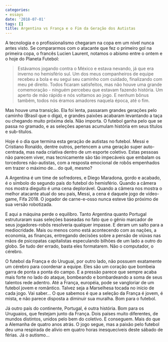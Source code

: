 ```yaml
---
categories:
- essays
date: '2018-07-01'
tags: []
title: Argentina vs França e o Fim da Geração dos Autistas
---
```


A tecnologia e o profissionalismo chegaram na copa em um nível nunca antes visto. Se compararmos com o atacante que fez o primeiro gol na primeira copa, o francês Lucien Laurent, notamos o abismo entre o ontem e o hoje do Planeta Futebol:

> Estávamos jogando contra o México e estava nevando, já que era inverno no hemisfério sul. Um dos meus companheiros de equipe recebeu a bola e eu segui seu caminho com cuidado, finalizando com meu pé direito. Todos ficaram satisfeitos, mas não houve uma grande comemoração - ninguém percebeu que estavam fazendo história. Um aperto de mão rápido e nós voltamos ao jogo. E nenhum bônus também, todos nós éramos amadores naquela época, até o fim.

Mas houve uma transição. Ela foi lenta, passaram grandes gerações pelo caminho (Brasil que o diga), e grandes paixões acabaram levantando a taça ou chegando muito próxima dela. Não importa. O futebol ganha pelo que se passa no gramado, e as seleções apenas acumulam história em seus títulos e sub-títulos.

Hoje é o dia que termina esta geração de autistas no futebol. Messi e Cristiano Ronaldo, dentre outros, pertencem a uma geração super auto-centrada, mas nada criativa dentro de um esporte coletivo. Estas pessoas não parecem viver, mas tecnicamente são tão impecáveis que embalam os torcedores não-autistas, com a resposta emocional de robôs empenhados em trazer o máximo de... do quê, mesmo?

A Argentina é um time de sofredores, e Diego Maradona, gordo e acabado, é o símbolo do segundo país do futebol do hemisfério. Quando a câmera nos mostra dieguito é uma cena deplorável. Quando a câmera nos mostra o melhor atacante atual do seu país, Messi, a cena é daquele jogo de vídeo-game, Fifa 2018. O jogador de carne-e-osso nunca esteve tão próximo de sua versão robotizada.

E aqui a máquina perde o equilíbro. Tanto Argentina quanto Portugal estruturaram suas seleções baseadas no fato que o gênio marcador de seus jogadores-robôs resolveria qualquer impasse. E deram um salto para a mediocridade. Mais ou menos como está acontecendo com as nações, a economia, as finanças, entregando decisões sobre a pensão de viúvas nas mãos de psicopatas capitalistas especulando bilhões de um lado a outro do globo. Se tudo der errado, basta eles formatarem. Não o computador, o cérebro.

O futebol da França e do Uruguai, por outro lado, não possuem exatamente um cérebro para coordenar a equipe. Eles são um coração que bombeia garra de ponta a ponta do campo. E a pressão parece que sempre acaba mais forte no lado do ataque, bombeando e bombardeando a soma de seus talentos rede adentro. Até a França, européia, pode se vangloriar de um futebol jovem e romântico. Talvez seja a Marselhesa tocada no início de cada jogo. Vai saber... O que sabemos é que a seleção da França é jovem, é mista, e não parece disposta a diminuir sua muralha. Bom para o futebol.

Já outro país do continente, Portugal, é outra história. Bom para os Uruguaios, que festejam junto da França. Dois países muito diferentes, de mundos distintos, unidos pelo bem do coletivo. E conseguem. Mais do que a Alemanha de quatro anos atrás. O jogo segue, mas a paixão pelo futebol deu uma respirada de alívio em quatro horas inesquecíveis deste sábado de férias. Já o autismo...